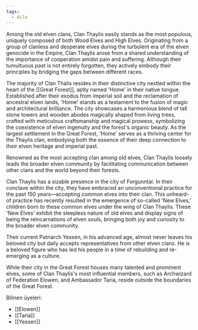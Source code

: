```yaml
---  
tags:  
  - Aile  
---  
```

  
Among the old elven clans, Clan Thaylis easily stands as the most populous, uniquely composed of both Wood Elves and High Elves. Originating from a group of clanless and desperate elves during the turbulent era of the elven genocide in the Empire, Clan Thaylis arose from a shared understanding of the importance of cooperation amidst pain and suffering. Although their tumultuous past is not entirely forgotten, they actively embody their principles by bridging the gaps between different races.  
  
The majority of Clan Thalis resides in their distinctive city nestled within the heart of the [[Great Forest]], aptly named 'Home' in their native tongue. Established after their exodus from imperial soil and the reclamation of ancestral elven lands, 'Home' stands as a testament to the fusion of magic and architectural brilliance. The city showcases a harmonious blend of tall stone towers and wooden abodes magically shaped from living trees, crafted with meticulous craftsmanship and magical prowess, symbolizing the coexistence of elven ingenuity and the forest's organic beauty. As the largest settlement in the Great Forest, 'Home' serves as a thriving center for the Thaylis clan, embodying both the essence of their deep connection to their elven heritage and imperial past.  
  
Renowned as the most accepting clan among old elves, Clan Thaylis loosely leads the broader elven community by facilitating communication between other clans and the world beyond their forests.  
  
Clan Thaylis has a sizable presence in the city of Forgunntal. In their conclave within the city, they have embraced an unconventional practice for the past 150 years—accepting common elves into their clan. This unheard-of practice has recently resulted in the emergence of so-called 'New Elves,' children born to these common elves under the wing of Clan Thaylis. These 'New Elves' exhibit the sleepless nature of old elves and display signs of being the reincarnations of elven souls, bringing both joy and curiosity to the broader elven community.  
  
Their current Patriarch Yessen, in his advanced age, almost never leaves his beloved city but daily accepts representatives from other elven clans. He is a beloved figure who has led his people in a time of rebuilding and re-emerging as a culture.  
  
While their city in the Great Forest houses many talented and prominent elves, some of Clan Thaylis's most influential members, such as Archwizard of Federation Elowen, and Ambassador Taria, reside outside the boundaries of the Great Forest.  
  
Bilinen üyeleri:  

- [[Elowen]]  
- [[Taria]]  
- [[Yessen]]